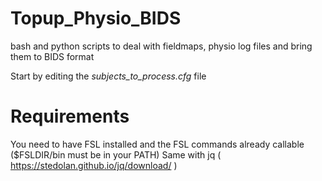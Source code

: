 # Topup_Physio_BIDS
bash and python scripts to deal with fieldmaps, physio log files and bring them to BIDS format

Start by editing the *subjects_to_process.cfg* file

# Requirements

You need to have FSL installed and the FSL commands already callable ($FSLDIR/bin must be in your PATH)
Same with jq ( https://stedolan.github.io/jq/download/ )
